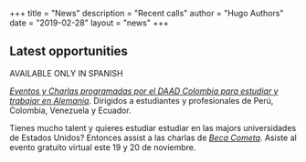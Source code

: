 +++
title = "News"
description = "Recent calls"
author = "Hugo Authors"
date = "2019-02-28"
layout = "news"
+++



## Latest opportunities


AVAILABLE ONLY IN SPANISH

[*Eventos y Charlas programadas por el DAAD Colombia para estudiar y trabajar en Alemania*](https://www.daad.co/es/quienes-somos/eventos-y-charlas-programadas/). Dirigidos a estudiantes y profesionales de Per&uacute;, Colombia, Venezuela y Ecuador.

Tienes mucho talent y quieres estudiar estudiar en las majors universidades de Estados Unidos? Entonces assist a las charlas de [*Beca Cometa*](https://www.somoscometa.com/landing). Asiste al evento gratuito virtual este 19 y 20 de noviembre.
